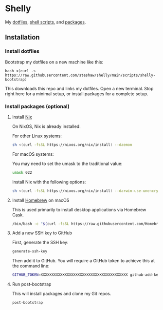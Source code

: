 # Shelly

My [dotfiles](./files/home),
[shell scripts](./scripts), and
[packages](./nix).

## Installation

### Install dotfiles

Bootstrap my dotfiles on a new machine like this:

``` sh-session
bash <(curl -s https://raw.githubusercontent.com/steshaw/shelly/main/scripts/shelly-bootstrap)
```

This downloads this repo and links my dotfiles. Open a new terminal.
Stop right here for a minimal setup, or install packages for a complete
setup.

### Install packages (optional)

1.  Install [Nix](https://nixos.org/nix)

    On NixOS, Nix is already installed.

    For other Linux systems:

    ```bash
    sh <(curl -fsSL https://nixos.org/nix/install) --daemon
    ```

    For macOS systems:

    You may need to set the umask to the traditional value:

    ```bash
    umask 022
    ```

    Install Nix with the following options:

    ```bash
    sh <(curl -fsSL https://nixos.org/nix/install) --darwin-use-unencrypted-nix-store-volume --daemon
    ```

2.  Install [Homebrew](https://brew.sh) on macOS

    This is used primarily to install desktop applications via Homebrew
    Cask.

    ```bash
    /bin/bash -c "$(curl -fsSL https://raw.githubusercontent.com/Homebrew/install/master/install.sh)"
    ```

3.  Add a new SSH key to GitHub

    First, generate the SSH key:
    ```bash
    generate-ssh-key
    ```

    Then add it to GitHub. You will require a GitHub token to achieve this
    at the command line:
    ```bash
    GITHUB_TOKEN=XXXXXXXXXXXXXXXXXXXXXXXXXXXXXXXXXXXXXXXX github-add-key
    ```

4.  Run post-bootstrap

    This will install packages and clone my Git repos.

    ```bash
    post-bootstrap
    ```
